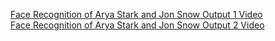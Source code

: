 [Face Recognition of Arya Stark and Jon Snow Output 1 Video](https://youtu.be/VLnJNt7r74M)\
[Face Recognition of Arya Stark and Jon Snow Output 2 Video](https://youtu.be/i2S8GCwqooY)
